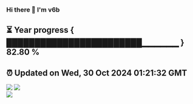 ### Hi there 👋  I'm v6b  
⏳ Year progress { ████████████████████████▁▁▁▁▁▁ } 82.80 %
---
⏰ Updated on Wed, 30 Oct 2024 01:21:32 GMT
---
![](https://github-readme-stats.vercel.app/api?username=v6b&bg_color=30,e96443,904e95&title_color=fff&text_color=fff&layout=compact)
![](https://github-readme-stats.vercel.app/api/top-langs/?username=v6b&layout=compact&bg_color=30,e96443,904e95&title_color=fff&text_color=fff)  
![](https://gcore.jsdelivr.net/gh/v6b/v6b@main/assets/github-contribution-grid-snake.svg)

